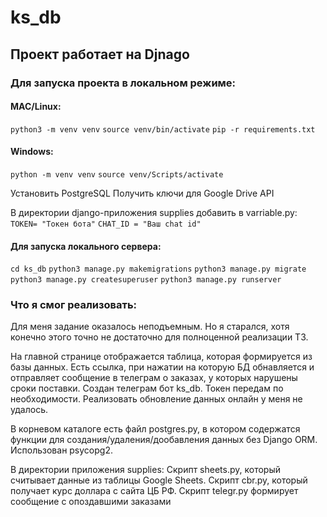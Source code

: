 # ks_db

## Проект работает на Djnago

### Для запуска проекта в локальном режиме:

#### MAC/Linux:
`python3 -m venv venv`
`source venv/bin/activate`
`pip -r requirements.txt`

#### Windows:
`python -m venv venv`
`source venv/Scripts/activate`


Установить PostgreSQL
Получить ключи для Google Drive API

В директории django-приложения supplies добавить в varriable.py:
`TOKEN= "Токен бота"`
`CHAT_ID = "Ваш chat id"`


#### Для запуска локального сервера:
`cd ks_db`
`python3 manage.py makemigrations`
`python3 manage.py migrate`
`python3 manage.py createsuperuser`
`python3 manage.py runserver`

  

### Что я смог реализовать:

Для меня задание оказалось неподъемным. Но я старался, хотя конечно этого точно не достаточно для полноценной реализации ТЗ.

На главной странице отображается таблица, которая формируется из базы данных. Есть ссылка, при нажатии на которую БД обнавляется и отправляет сообщение в телеграм о заказах, у которых нарушены сроки поставки. Создан телеграм бот ks_db. Токен передам по необходимости. Реализовать обновление данных онлайн у меня не удалось.

В корневом каталоге есть файл postgres.py, в котором содержатся функции для создания/удаления/дообавления данных без Django ORM. Использован psycopg2.

В директории приложения supplies:
Cкрипт sheets.py, который считывает данные из таблицы Google Sheets.
Скрипт cbr.py, который получает курс доллара с сайта ЦБ РФ.
Скрипт telegr.py формирует сообщение с опоздавшими заказами
